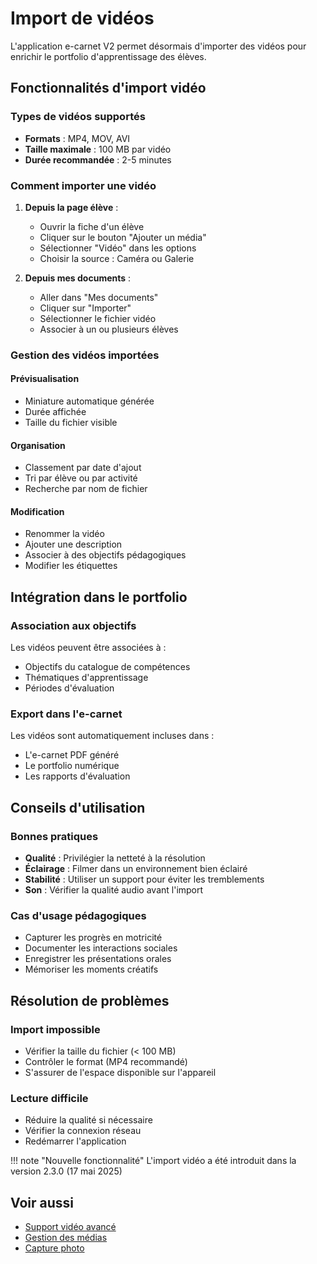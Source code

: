 # Import de vidéos

L'application e-carnet V2 permet désormais d'importer des vidéos pour enrichir le portfolio d'apprentissage des élèves.

## Fonctionnalités d'import vidéo

### Types de vidéos supportés

- **Formats** : MP4, MOV, AVI
- **Taille maximale** : 100 MB par vidéo
- **Durée recommandée** : 2-5 minutes

### Comment importer une vidéo

1. **Depuis la page élève** :
   - Ouvrir la fiche d'un élève
   - Cliquer sur le bouton "Ajouter un média"
   - Sélectionner "Vidéo" dans les options
   - Choisir la source : Caméra ou Galerie

2. **Depuis mes documents** :
   - Aller dans "Mes documents"
   - Cliquer sur "Importer"
   - Sélectionner le fichier vidéo
   - Associer à un ou plusieurs élèves

### Gestion des vidéos importées

#### Prévisualisation
- Miniature automatique générée
- Durée affichée
- Taille du fichier visible

#### Organisation
- Classement par date d'ajout
- Tri par élève ou par activité
- Recherche par nom de fichier

#### Modification
- Renommer la vidéo
- Ajouter une description
- Associer à des objectifs pédagogiques
- Modifier les étiquettes

## Intégration dans le portfolio

### Association aux objectifs
Les vidéos peuvent être associées à :
- Objectifs du catalogue de compétences
- Thématiques d'apprentissage
- Périodes d'évaluation

### Export dans l'e-carnet
Les vidéos sont automatiquement incluses dans :
- L'e-carnet PDF généré
- Le portfolio numérique
- Les rapports d'évaluation

## Conseils d'utilisation

### Bonnes pratiques
- **Qualité** : Privilégier la netteté à la résolution
- **Éclairage** : Filmer dans un environnement bien éclairé
- **Stabilité** : Utiliser un support pour éviter les tremblements
- **Son** : Vérifier la qualité audio avant l'import

### Cas d'usage pédagogiques
- Capturer les progrès en motricité
- Documenter les interactions sociales
- Enregistrer les présentations orales
- Mémoriser les moments créatifs

## Résolution de problèmes

### Import impossible
- Vérifier la taille du fichier (< 100 MB)
- Contrôler le format (MP4 recommandé)
- S'assurer de l'espace disponible sur l'appareil

### Lecture difficile
- Réduire la qualité si nécessaire
- Vérifier la connexion réseau
- Redémarrer l'application

!!! note "Nouvelle fonctionnalité"
    L'import vidéo a été introduit dans la version 2.3.0 (17 mai 2025)

## Voir aussi

- [Support vidéo avancé](42-SupportVideo.md)
- [Gestion des médias](40-GestionMediasAvancee.md)
- [Capture photo](41-CapturePhoto.md)